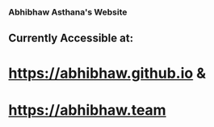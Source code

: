 ### Abhibhaw Asthana's Website

## Currently Accessible at: 
# https://abhibhaw.github.io & 
# https://abhibhaw.team
